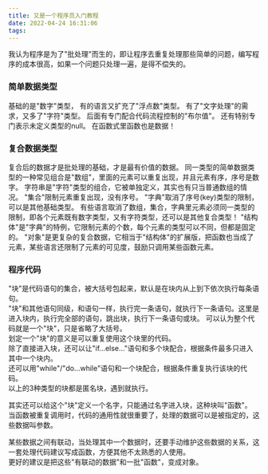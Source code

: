 ```yaml
---
title: 又是一个程序员入门教程
date: 2022-04-24 16:31:06
tags:
---
```


我认为程序是为了"批处理"而生的，即让程序去重复处理那些简单的问题，编写程序的成本很高，如果一个问题只处理一遍，是得不偿失的。


### 简单数据类型   
基础的是"数字"类型， 有的语言又扩充了"浮点数"类型。
有了"文字处理"的需求，又多了"字符"类型。
后面有专门配合代码流程控制的"布尔值"。
还有特别专门表示未定义类型的null。
在函数式里函数也是数据！

### 复合数据类型
复合后的数据才是批处理的基础，才是最有价值的数据。
同一类型的简单数据类型的一种常见组合是"数组"，里面的元素可以重复出现，并且元素有序，序号是数字。
字符串是"字符"类型的组合，它被单独定义，其实也有只当普通数组的情况。
"集合"限制元素重复出现，没有序号。
"字典"取消了序号(key)类型的限制，可以是其他基础类型。
有些语言取消了数组，集合，字典里元素必须同一类型的限制，即各个元素既有数字类型，又有字符类型，还可以是其他复合类型！
"结构体"是"字典"的特例，它限制元素的个数，每个元素的类型可以不同，但都是固定的。
"对象"是更复杂的复合数据，它相当于"结构体"的扩展版，把函数也当成了元素，某些语言还限制了元素的可见度，鼓励只调用某些函数元素。

### 程序代码
"块"是代码语句的集合，被大括号包起来，默认是在块内从上到下依次执行每条语句。   
"块"和其他语句同级，和语句一样，执行完一条语句，就执行下一条语句。这里是进入块内，执行完全部的语句，跳出块，执行下一条语句或块。
可以认为整个代码就是一个"块"，只是省略了大括号。   
划定一个"块"的意义是可以重复使用这个块里的代码。   
除了直接进入块，还可以让"if...else..."语句和多个块配合，根据条件最多只进入其中一个块内。   
还可以用"while"/"do...while"语句和一个块配合，根据条件重复执行该块的代码。    
以上的3种类型的块都是匿名块，遇到就执行。   

其实还可以给这个"块"定义一个名字，只能通过名字进入块，这种块叫"函数"。   
当函数被重复调用时，代码的通用性就很重要了，处理的数据可以是被指定的，这些数据叫参数。   

某些数据之间有联动，当处理其中一个数据时，还要手动维护这些数据的关系，这一套处理代码建议写成函数，方便其他不太熟悉的人使用。    
更好的建议是把这些"有联动的数据"和一批"函数"，变成对象。

